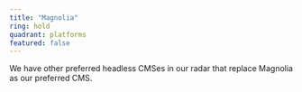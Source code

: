 ```yaml
---
title: "Magnolia"
ring: hold
quadrant: platforms
featured: false
---
```


We have other preferred headless CMSes in our radar that replace Magnolia as our preferred CMS.

